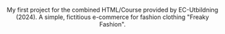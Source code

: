  <p align="center">My first project for the combined HTML/Course provided by EC-Utbildning (2024).
A simple, fictitious e-commerce for fashion clothing "Freaky Fashion".</p>
